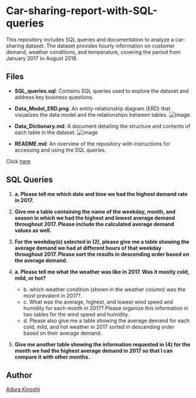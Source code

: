 # Car-sharing-report-with-SQL-queries

This repository includes SQL queries and documentation to analyze a car-sharing dataset. The dataset provides hourly information on customer demand, weather conditions, and temperature, covering the period from January 2017 to August 2018.

## Files

- **SQL_queries.sql**: Contains SQL queries used to explore the dataset and address key business questions.
- **Data_Model_ERD.png**: An entity-relationship diagram (ERD) that visualizes the data model and the relationships between tables.
  ![image](https://github.com/user-attachments/assets/d443e97b-aea4-4ca1-89ab-1ad3509e4dcc)

- **Data_Dictionary.md**: A document detailing the structure and contents of each table in the dataset.
  ![image](https://github.com/user-attachments/assets/ea099a9d-076b-4cda-853c-03dcfb65fdd6)
 
- **README.md**: An overview of the repository with instructions for accessing and using the SQL queries.

Click [here](https://drive.google.com/drive/folders/1rhjtxJPSgr_PBSoAJanmThFUhbqUnYn1?usp=sharing)

## SQL Queries

1. **a. Please tell me which date and time we had the highest demand rate in 2017.**

2. **Give me a table containing the name of the weekday, month, and season in which we had the highest and lowest average demand throughout 2017. Please include the calculated average demand values as well.**

3. **For the weekday(s) selected in (2), please give me a table showing the average demand we had at different hours of that weekday throughout 2017. Please sort the results in descending order based on the average demand.**

4. **a. Please tell me what the weather was like in 2017. Was it mostly cold, mild, or hot?**
   - b. which weather condition (shown in the weather column) was the most prevalent in 2017?.
   - c. What was the average, highest, and lowest wind speed and humidity for each month in 2017? Please organize this information in two tables for the wind speed and humidity.
   - d. Please also give me a table showing the average demand for each cold, mild, and hot weather in 2017 sorted in descending order based on their average demand.
   
5. **Give me another table showing the information requested in (4) for the month we had the highest average demand in 2017 so that I can compare it with other months.**


## Author
[Adura Kinoshi](www.linkedin.com/in/adurakinoshi)
